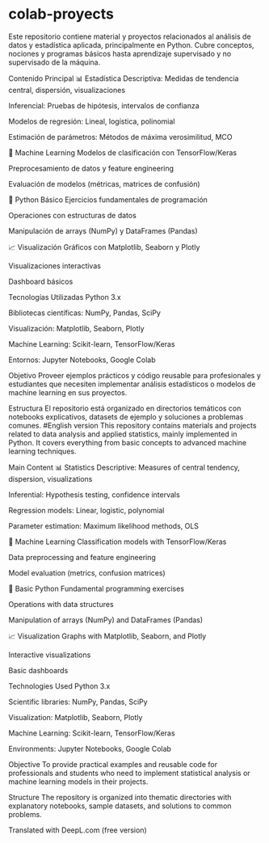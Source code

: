 # colab-proyects
Este repositorio contiene material y proyectos relacionados al análisis de datos y estadística aplicada, principalmente en Python. Cubre conceptos, nociones y programas básicos hasta aprendizaje supervisado y no supervisado de la máquina.

Contenido Principal
📊 Estadística
Descriptiva: Medidas de tendencia central, dispersión, visualizaciones

Inferencial: Pruebas de hipótesis, intervalos de confianza

Modelos de regresión: Lineal, logística, polinomial

Estimación de parámetros: Métodos de máxima verosimilitud, MCO

🤖 Machine Learning
Modelos de clasificación con TensorFlow/Keras

Preprocesamiento de datos y feature engineering

Evaluación de modelos (métricas, matrices de confusión)

🐍 Python Básico
Ejercicios fundamentales de programación

Operaciones con estructuras de datos

Manipulación de arrays (NumPy) y DataFrames (Pandas)

📈 Visualización
Gráficos con Matplotlib, Seaborn y Plotly

Visualizaciones interactivas

Dashboard básicos

Tecnologías Utilizadas
Python 3.x

Bibliotecas científicas: NumPy, Pandas, SciPy

Visualización: Matplotlib, Seaborn, Plotly

Machine Learning: Scikit-learn, TensorFlow/Keras

Entornos: Jupyter Notebooks, Google Colab

Objetivo
Proveer ejemplos prácticos y código reusable para profesionales y estudiantes que necesiten implementar análisis estadísticos o modelos de machine learning en sus proyectos.

Estructura
El repositorio está organizado en directorios temáticos con notebooks explicativos, datasets de ejemplo y soluciones a problemas comunes.
#English version
This repository contains materials and projects related to data analysis and applied statistics, mainly implemented in Python. It covers everything from basic concepts to advanced machine learning techniques.


Main Content
📊 Statistics
Descriptive: Measures of central tendency, dispersion, visualizations

Inferential: Hypothesis testing, confidence intervals

Regression models: Linear, logistic, polynomial

Parameter estimation: Maximum likelihood methods, OLS

🤖 Machine Learning
Classification models with TensorFlow/Keras

Data preprocessing and feature engineering

Model evaluation (metrics, confusion matrices)

🐍 Basic Python
Fundamental programming exercises

Operations with data structures

Manipulation of arrays (NumPy) and DataFrames (Pandas)

📈 Visualization
Graphs with Matplotlib, Seaborn, and Plotly

Interactive visualizations

Basic dashboards

Technologies Used
Python 3.x

Scientific libraries: NumPy, Pandas, SciPy

Visualization: Matplotlib, Seaborn, Plotly

Machine Learning: Scikit-learn, TensorFlow/Keras

Environments: Jupyter Notebooks, Google Colab

Objective
To provide practical examples and reusable code for professionals and students who need to implement statistical analysis or machine learning models in their projects.

Structure
The repository is organized into thematic directories with explanatory notebooks, sample datasets, and solutions to common problems.

Translated with DeepL.com (free version)

